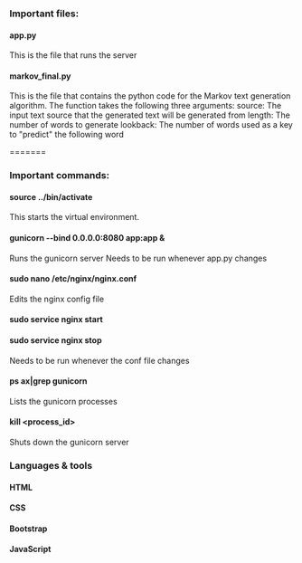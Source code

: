 ### Important files:

#### app.py
This is the file that runs the server

#### markov_final.py
This is the file that contains the python code for the Markov text generation algorithm.  The function takes the following three arguments:
	source:  The input text source that the generated text will be generated from
	length:  The number of words to generate
	lookback:  The number of words used as a key to "predict" the following word

=======
### Important commands:

#### source ../bin/activate

This starts the virtual environment.

#### gunicorn --bind 0.0.0.0:8080 app:app &
Runs the gunicorn server
Needs to be run whenever app.py changes
#### sudo nano /etc/nginx/nginx.conf
Edits the nginx config file
#### sudo service nginx start
#### sudo service nginx stop
Needs to be run whenever the conf file changes

#### ps ax|grep gunicorn
Lists the gunicorn processes
#### kill <process_id>
Shuts down the gunicorn server

### Languages & tools
#### HTML
#### CSS
#### Bootstrap
#### JavaScript
